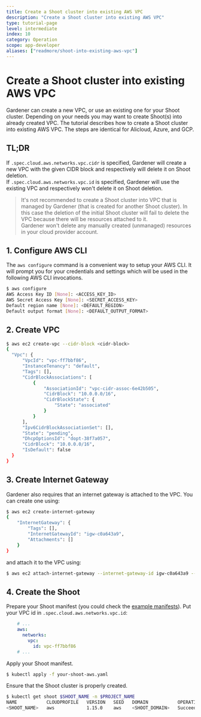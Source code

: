 ```yaml
---
title: Create a Shoot cluster into existing AWS VPC
description: "Create a Shoot cluster into existing AWS VPC"
type: tutorial-page
level: intermediate
index: 10
category: Operation
scope: app-developer
aliases: ["readmore/shoot-into-existing-aws-vpc"]
---
```


# Create a Shoot cluster into existing AWS VPC

Gardener can create a new VPC, or use an existing one for your Shoot cluster. Depending on your needs you may want to create Shoot(s) into already created VPC. 
The tutorial describes how to create a Shoot cluster into existing AWS VPC. The steps are identical for Alicloud, Azure, and GCP.

## TL;DR

If `.spec.cloud.aws.networks.vpc.cidr` is specified, Gardener will create a new VPC with the given CIDR block and respectively will delete it on Shoot deletion.  
If `.spec.cloud.aws.networks.vpc.id` is specified, Gardener will use the existing VPC and respectively won't delete it on Shoot deletion.


> It's not recommended to create a Shoot cluster into VPC that is managed by Gardener (that is created for another Shoot cluster). In this case the deletion of the initial Shoot cluster will fail to delete the VPC because there will be resources attached to it.  
> Gardener won't delete any manually created (unmanaged) resources in your cloud provider account.


## 1. Configure AWS CLI

The `aws configure` command is a convenient way to setup your AWS CLI. It will prompt you for your credentials and settings which will be used in the following AWS CLI invocations.

```bash
$ aws configure
AWS Access Key ID [None]: <ACCESS_KEY_ID>
AWS Secret Access Key [None]: <SECRET_ACCESS_KEY>
Default region name [None]: <DEFAULT_REGION>
Default output format [None]: <DEFAULT_OUTPUT_FORMAT>
```

## 2. Create VPC

```bash
$ aws ec2 create-vpc --cidr-block <cidr-block>
{
  "Vpc": {
      "VpcId": "vpc-ff7bbf86",
      "InstanceTenancy": "default",
      "Tags": [],
      "CidrBlockAssociations": [
          {
              "AssociationId": "vpc-cidr-assoc-6e42b505",
              "CidrBlock": "10.0.0.0/16",
              "CidrBlockState": {
                  "State": "associated"
              }
          }
      ],
      "Ipv6CidrBlockAssociationSet": [],
      "State": "pending",
      "DhcpOptionsId": "dopt-38f7a057",
      "CidrBlock": "10.0.0.0/16",
      "IsDefault": false
  }
}
```

## 3. Create Internet Gateway

Gardener also requires that an internet gateway is attached to the VPC. You can create one using:

```bash
$ aws ec2 create-internet-gateway
{
    "InternetGateway": {
        "Tags": [],
        "InternetGatewayId": "igw-c0a643a9",
        "Attachments": []
    }
}
```

and attach it to the VPC using:

```bash
$ aws ec2 attach-internet-gateway --internet-gateway-id igw-c0a643a9 --vpc-id vpc-ff7bbf86
```

## 4. Create the Shoot

Prepare your Shoot manifest (you could check the [example manifests](https://github.com/gardener/gardener/tree/master/example)). Put your VPC id in `.spec.cloud.aws.networks.vpc.id`:

```yaml
    # ...
    aws:
      networks:
        vpc:
          id: vpc-ff7bbf86
    # ...
```

Apply your Shoot manifest.

```bash
$ kubectl apply -f your-shoot-aws.yaml
```

Ensure that the Shoot cluster is properly created.

```bash
$ kubectl get shoot $SHOOT_NAME -n $PROJECT_NAME
NAME           CLOUDPROFILE   VERSION   SEED   DOMAIN           OPERATION   PROGRESS   APISERVER   CONTROL   NODES   SYSTEM   AGE
<SHOOT_NAME>   aws            1.15.0    aws    <SHOOT_DOMAIN>   Succeeded   100        True        True      True    True     20m
```
